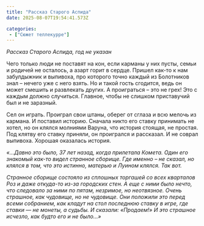 ```yaml
---
title: "Рассказ Старого Аспида"
date: 2025-08-07T19:54:41.573Z

categories:
 - ["Сюжет теллекурре"]
---
```


*Рассказ Старого Аспида, год не указан*

Чего только люди не поставят на кон, если карманы у них пусты, семьи и
родичей не осталось, а азарт горит в сердце. Пришел как-то к нам
забулдыжник и выпивоха, про которого точно каждый из Болотников знал –
нечего уже с него взять. Но и такой гость сгодится, ведь он может
смешить и развлекать других. А проиграться – это не грех! Это с каждым
должно случиться. Главное, чтобы не слишком приставучий был и не
заразный.

Сел он играть. Проиграл свои штаны, оберег от сглаза и всю мелочь из
кармана. И поставил историю. Сначала никто его ставку принимать не
хотел, но он клялся молниями Варуна, что история стоящая, не простая.
Под клятву его ставку приняли, он проигрался и рассказал. И не соврал
выпивоха. Хорошая оказалась история.

*«…Давно это было, 37 лет назад, когда прилетала Комета. Один его
знакомый как-то видел странное сборище. Где именно – не сказал, но
клялся в том, что это истинно, матерью и Луином клялся. Так вот.*

*Странное сборище состояло из сплошных торгашей со всех кварталов Роз и
даже откуда-то из-за городских стен. А еще с ними было нечто, что
следовало за ними по пятам, незримое, но неотвязное. Очень страшное, как
чудовище, но не чудовище. Они положили это перед всеми собранием, как
кладут на стол последнюю ставку в игре, где ставки — не монеты, а
судьбы. И сказали: «Продаем!» И это страшное исчезло, как будто его и не
было…»*
